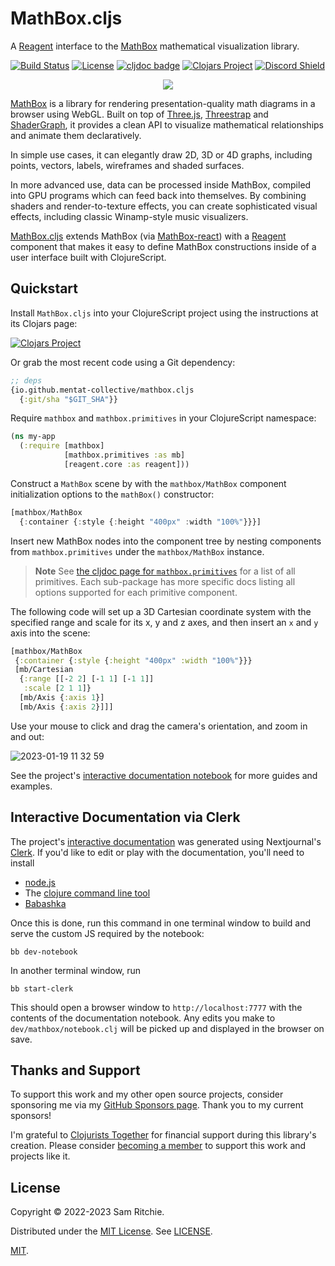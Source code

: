# MathBox.cljs

A [Reagent][reagent-url] interface to the [MathBox][mathbox-url] mathematical
visualization library.

[![Build Status][build-status]][build-status-url]
[![License][license]][license-url]
[![cljdoc badge][cljdoc]][cljdoc-url]
[![Clojars Project][clojars]][clojars-url]
[![Discord Shield][discord]][discord-url]

<p align="center">
  <img src=http://acko.net/files/mathbox2/cover1.jpg>
</p>

[MathBox][mathbox-url] is a library for rendering presentation-quality math
diagrams in a browser using WebGL. Built on top of [Three.js][threejs-url],
[Threestrap](https://github.com/unconed/threestrap) and
[ShaderGraph](https://github.com/unconed/shadergraph), it provides a clean API
to visualize mathematical relationships and animate them declaratively.

In simple use cases, it can elegantly draw 2D, 3D or 4D graphs, including
points, vectors, labels, wireframes and shaded surfaces.

In more advanced use, data can be processed inside MathBox, compiled into GPU
programs which can feed back into themselves. By combining shaders and
render-to-texture effects, you can create sophisticated visual effects,
including classic Winamp-style music visualizers.

[MathBox.cljs][github-url] extends MathBox (via
[MathBox-react][mathbox-react-url]) with a [Reagent][reagent-url] component that
makes it easy to define MathBox constructions inside of a user interface built
with ClojureScript.

## Quickstart

Install `MathBox.cljs` into your ClojureScript project using the instructions at
its Clojars page:

[![Clojars Project][clojars]][clojars-url]

Or grab the most recent code using a Git dependency:

```clj
;; deps
{io.github.mentat-collective/mathbox.cljs
  {:git/sha "$GIT_SHA"}}
```

Require `mathbox` and `mathbox.primitives` in your ClojureScript namespace:

```clj
(ns my-app
  (:require [mathbox]
            [mathbox.primitives :as mb]
            [reagent.core :as reagent]))
```

Construct a `MathBox` scene by with the `mathbox/MathBox` component
initialization options to the `mathBox()` constructor:

```js
[mathbox/MathBox
  {:container {:style {:height "400px" :width "100%"}}}]
```

Insert new MathBox nodes into the component tree by nesting components from
`mathbox.primitives` under the `mathbox/MathBox` instance.

> **Note** See [the cljdoc page for
> `mathbox.primitives`](https://cljdoc.org/d/org.mentat/mathbox.cljs/CURRENT/api/mathbox.primitives)
> for a list of all primitives. Each sub-package has more specific docs listing
> all options supported for each primitive component.

The following code will set up a 3D Cartesian coordinate system with the
specified range and scale for its x, y and z axes, and then insert an `x` and
`y` axis into the scene:

```clj
[mathbox/MathBox
 {:container {:style {:height "400px" :width "100%"}}}
 [mb/Cartesian
  {:range [[-2 2] [-1 1] [-1 1]]
   :scale [2 1 1]}
  [mb/Axis {:axis 1}]
  [mb/Axis {:axis 2}]]]
```

Use your mouse to click and drag the camera's orientation, and zoom in and out:

![2023-01-19 11 32
59](https://user-images.githubusercontent.com/69635/213530497-22cdf2c2-bea6-4ef4-beea-fbebf73c85d4.gif)

See the project's [interactive documentation notebook](https://mathbox.mentat.org)
for more guides and examples.

## Interactive Documentation via Clerk

The project's [interactive documentation](https://mathbox.mentat.org) was
generated using Nextjournal's [Clerk](https://github.com/nextjournal/clerk). If
you'd like to edit or play with the documentation, you'll need to install

- [node.js](https://nodejs.org/en/)
- The [clojure command line tool](https://clojure.org/guides/install_clojure)
- [Babashka](https://github.com/babashka/babashka#installation)

Once this is done, run this command in one terminal window to build and serve
the custom JS required by the notebook:

```
bb dev-notebook
```

In another terminal window, run

```
bb start-clerk
```

This should open a browser window to `http://localhost:7777` with the contents
of the documentation notebook. Any edits you make to `dev/mathbox/notebook.clj`
will be picked up and displayed in the browser on save.

## Thanks and Support

To support this work and my other open source projects, consider sponsoring me
via my [GitHub Sponsors page](https://github.com/sponsors/sritchie). Thank you
to my current sponsors!

I'm grateful to [Clojurists Together](https://www.clojuriststogether.org/) for
financial support during this library's creation. Please consider [becoming a
member](https://www.clojuriststogether.org/developers/) to support this work and
projects like it.

## License

Copyright © 2022-2023 Sam Ritchie.

Distributed under the [MIT License](LICENSE). See [LICENSE](LICENSE).

[MIT](LICENSE).

[build-status-url]: https://github.com/mentat-collective/mathbox.cljs/actions/workflows/kondo.yml
[build-status]: https://github.com/mentat-collective/mathbox.cljs/actions/workflows/kondo.yml/badge.svg?branch=main
[cljdoc-url]: https://cljdoc.org/d/org.mentat/mathbox.cljs/CURRENT
[cljdoc]: https://cljdoc.org/badge/org.mentat/mathbox.cljs
[clojars-url]: https://clojars.org/org.mentat/mathbox.cljs
[clojars]: https://img.shields.io/clojars/v/org.mentat/mathbox.cljs.svg
[discord-url]: https://discord.gg/hsRBqGEeQ4
[discord]: https://img.shields.io/discord/731131562002743336?style=flat&colorA=000000&colorB=000000&label=&logo=discord
[license-url]: LICENSE
[license]: https://img.shields.io/badge/license-MIT-brightgreen.svg
[mentat-slack-url]: https://clojurians.slack.com/archives/C041G9B1AAK
[github-url]: https://github.com/mentat-collective/mathbox.cljs
[threejs-url]: https://github.com/mrdoob/three.js
[mathbox-url]: https://github.com/unconed/mathbox
[reagent-url]: https://reagent-project.github.io/
[mathbox-react-url]: https://github.com/ChristopherChudzicki/mathbox-react
